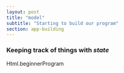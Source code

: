 ```yaml
---
layout: post
title: "model"
subtitle: "Starting to build our program"
section: app-building
---
```


### Keeping track of things with *state*

Html.beginnerProgram
